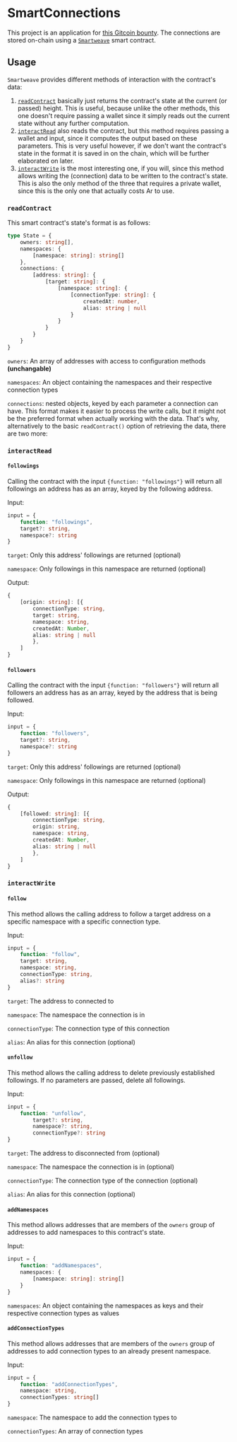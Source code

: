 # SmartConnections

This project is an application for [this Gitcoin bounty](https://gitcoin.co/issue/cyberconnecthq/cyberconnect-arweave/1/100027167). The connections are stored on-chain using a [`Smartweave`](https://github.com/ArweaveTeam/SmartWeave) smart contract.

## Usage

`Smartweave` provides different methods of interaction with the contract's data:

1) [`readContract`](https://github.com/ArweaveTeam/SmartWeave/blob/master/SDK.md#readcontract)
    basically just returns the contract's state at the current (or passed) height. This is useful, because unlike the other methods, this one doesn't require passing a wallet since it simply reads out the current state without any further computation.
2) [`interactRead`](https://github.com/ArweaveTeam/SmartWeave/blob/master/SDK.md#interactread) also reads the contract, but this method requires passing a wallet and input, since it computes the output based on these parameters. This is very useful however, if we don't want the contract's state in the format it is saved in on the chain, which will be further elaborated on later.
3) [`interactWrite`](https://github.com/ArweaveTeam/SmartWeave/blob/master/SDK.md#interactwrite) is the most interesting one, if you will, since this method allows writing the (connection) data to be written to the contract's state. This is also the only method of the three that requires a private wallet, since this is the only one that actually costs Ar to use.

### `readContract`

This smart contract's state's format is as follows:
```typescript
type State = {
    owners: string[],
    namespaces: {
        [namespace: string]: string[]
    },
    connections: {
        [address: string]: {
            [target: string]: {
                [namespace: string]: {
                    [connectionType: string]: {
                        createdAt: number,
                        alias: string | null
                    }
                }
            }
        }
    }
}
```
`owners`: An array of addresses with access to configuration methods **(unchangable)**

`namespaces`: An object containing the namespaces and their respective connection types

`connections`: nested objects, keyed by each parameter a connection can have. This format makes it easier to process the write calls, but it might not be the preferred format when actually working with the data. That's why, alternatively to the basic `readContract()` option of retrieving the data, there are two more:

### `interactRead`

#### `followings`

Calling the contract with the input `{function: "followings"}` will return all followings an address has as an array, keyed by the following address.

Input:

```typescript
input = {
    function: "followings",
    target?: string,
    namespace?: string
}
```
`target`: Only this address' followings are returned (optional)

`namespace`: Only followings in this namespace are returned (optional)

Output:

```typescript
{
    [origin: string]: [{
        connectionType: string,
        target: string,
        namespace: string,
        createdAt: Number,
        alias: string | null
        },
    ]
}
```
#### `followers`

Calling the contract with the input `{function: "followers"}` will return all followers an address has as an array, keyed by the address that is being followed.

Input:

```typescript
input = {
    function: "followers",
    target?: string,
    namespace?: string
}
```
`target`: Only this address' followings are returned (optional)

`namespace`: Only followings in this namespace are returned (optional)

Output:

```typescript
{
    [followed: string]: [{
        connectionType: string,
        origin: string,
        namespace: string,
        createdAt: Number,
        alias: string | null
        },
    ]
}
```
### `interactWrite`

#### `follow`

This method allows the calling address to follow a target address on a specific namespace with a specific connection type.

Input:

```typescript
input = {
    function: "follow",
    target: string,
    namespace: string,
    connectionType: string,
    alias?: string
}
```

`target`: The address to connected to

`namespace`: The namespace the connection is in

`connectionType`: The connection type of this connection

`alias`: An alias for this connection (optional)

#### `unfollow`

This method allows the calling address to delete previously established followings. If no parameters are passed, delete all followings.

Input:

```typescript
input = {
    function: "unfollow",
        target?: string,
        namespace?: string,
        connectionType?: string
}
```

`target`: The address to disconnected from (optional)

`namespace`: The namespace the connection is in (optional)

`connectionType`: The connection type of the connection (optional)

`alias`: An alias for this connection (optional)

#### `addNamespaces`

This method allows addresses that are members of the `owners` group of addresses to add namespaces to this contract's state.

Input:

```typescript
input = {
    function: "addNamespaces",
    namespaces: {
        [namespace: string]: string[]
    }
}
```

`namespaces`: An object containing the namespaces as keys and their respective connection types as values

#### `addConnectionTypes`

This method allows addresses that are members of the `owners` group of addresses to add connection types to an already present namespace.

Input:

```typescript
input = {
    function: "addConnectionTypes",
    namespace: string,
    connectionTypes: string[]
}
```

`namespace`: The namespace to add the connection types to

`connectionTypes`: An array of connection types